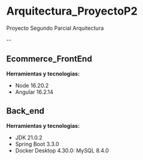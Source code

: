 # Arquitectura_ProyectoP2
Proyecto Segundo Parcial Arquitectura

--
## Ecommerce_FrontEnd
**Herramientas y tecnologias:**
- Node 16.20.2
- Angular 16.2.14

## Back_end
**Herramientas y tecnologias:**
- JDK 21.0.2 
- Spring Boot 3.3.0
- Docker Desktop 4.30.0: MySQL 8.4.0  
